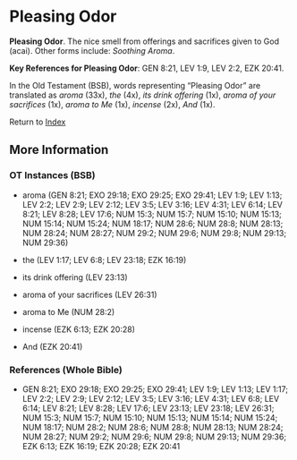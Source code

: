 # Pleasing Odor
**Pleasing Odor**. 
The nice smell from offerings and sacrifices given to God (acai). 
Other forms include: 
*Soothing Aroma*. 


**Key References for Pleasing Odor**: 
GEN 8:21, LEV 1:9, LEV 2:2, EZK 20:41. 


In the Old Testament (BSB), words representing “Pleasing Odor” are translated as 
*aroma* (33x), *the* (4x), *its drink offering* (1x), *aroma of your sacrifices* (1x), *aroma to Me* (1x), *incense* (2x), *And* (1x). 




Return to [Index](00-Index.md)

## More Information

### OT Instances (BSB)

* aroma (GEN 8:21; EXO 29:18; EXO 29:25; EXO 29:41; LEV 1:9; LEV 1:13; LEV 2:2; LEV 2:9; LEV 2:12; LEV 3:5; LEV 3:16; LEV 4:31; LEV 6:14; LEV 8:21; LEV 8:28; LEV 17:6; NUM 15:3; NUM 15:7; NUM 15:10; NUM 15:13; NUM 15:14; NUM 15:24; NUM 18:17; NUM 28:6; NUM 28:8; NUM 28:13; NUM 28:24; NUM 28:27; NUM 29:2; NUM 29:6; NUM 29:8; NUM 29:13; NUM 29:36)

* the (LEV 1:17; LEV 6:8; LEV 23:18; EZK 16:19)

* its drink offering (LEV 23:13)

* aroma of your sacrifices (LEV 26:31)

* aroma to Me (NUM 28:2)

* incense (EZK 6:13; EZK 20:28)

* And (EZK 20:41)



### References (Whole Bible)

* GEN 8:21; EXO 29:18; EXO 29:25; EXO 29:41; LEV 1:9; LEV 1:13; LEV 1:17; LEV 2:2; LEV 2:9; LEV 2:12; LEV 3:5; LEV 3:16; LEV 4:31; LEV 6:8; LEV 6:14; LEV 8:21; LEV 8:28; LEV 17:6; LEV 23:13; LEV 23:18; LEV 26:31; NUM 15:3; NUM 15:7; NUM 15:10; NUM 15:13; NUM 15:14; NUM 15:24; NUM 18:17; NUM 28:2; NUM 28:6; NUM 28:8; NUM 28:13; NUM 28:24; NUM 28:27; NUM 29:2; NUM 29:6; NUM 29:8; NUM 29:13; NUM 29:36; EZK 6:13; EZK 16:19; EZK 20:28; EZK 20:41



